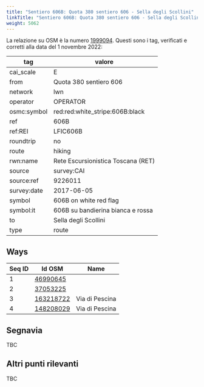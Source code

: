 ```yaml
---
title: "Sentiero 606B: Quota 380 sentiero 606 - Sella degli Scollini"
linkTitle: "Sentiero 606B: Quota 380 sentiero 606 - Sella degli Scollini"
weight: 5062
---
```


La relazione su OSM è la numero [1999094]. Questi sono i tag, verificati e corretti alla data del 1 novembre 2022:

| tag         | valore                                                 |
|-------------|--------------------------------------------------------|
| cai_scale   | E                                                      |
| from        | Quota 380 sentiero 606                                 |
| network     | lwn                                                    |
| operator    | OPERATOR                                               |
| osmc:symbol | red:red:white_stripe:606B:black                        |
| ref         | 606B                                                   |
| ref:REI     | LFIC606B                                               |
| roundtrip   | no                                                     |
| route       | hiking                                                 |
| rwn:name    | Rete Escursionistica Toscana (RET)                     |
| source      | survey:CAI                                             |
| source:ref  | 9226011                                                |
| survey:date | 2017-06-05                                             |
| symbol      | 606B on white red flag                                 |
| symbol:it   | 606B su bandierina bianca e rossa                      |
| to          | Sella degli Scollini                                   |
| type        | route                                                  |

## Ways

| Seq ID | Id OSM       | Name                         |
|--------|--------------|------------------------------|
|  1     | [46990645]   |                              |
|  2     | [37053225]   |                              |
|  3     | [163218722]  | Via di Pescina               |
|  4     | [148208029]  | Via di Pescina               |

## Segnavia

TBC

## Altri punti rilevanti

TBC

[1999094]:https://www.openstreetmap.org/relation/1999094

[46990645]:https://www.openstreetmap.org/way/46990645
[37053225]:https://www.openstreetmap.org/way/37053225
[163218722]:https://www.openstreetmap.org/way/163218722
[148208029]:https://www.openstreetmap.org/way/148208029

